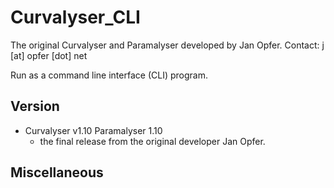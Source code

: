 # Curvalyser_CLI

The original Curvalyser and Paramalyser developed by Jan Opfer. Contact: j [at] opfer [dot] net

Run as a command line interface (CLI) program.

## Version
* Curvalyser v1.10 Paramalyser 1.10
    * the final release from the original developer Jan Opfer.

## Miscellaneous

